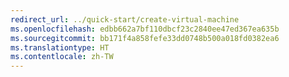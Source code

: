 ```yaml
---
redirect_url: ../quick-start/create-virtual-machine
ms.openlocfilehash: edbb662a7bf110dbcf23c2840ee47ed367ea635b
ms.sourcegitcommit: bb171f4a858fefe33dd0748b500a018fd0382ea6
ms.translationtype: HT
ms.contentlocale: zh-TW
---
```

